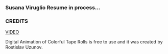 ### Susana Viruglio Resume in process...





### CREDITS

[VIDEO](https://www.pexels.com/video/digital-animation-of-colorful-tape-rolls-10613972/)

Digital Animation of Colorful Tape Rolls is free to use and it was created by Rostislav Uzunov.

